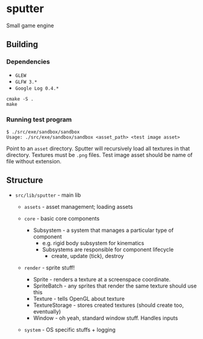 # sputter
Small game engine

## Building

### Dependencies
- `GLEW`
- `GLFW 3.*`
- `Google Log 0.4.*`

```
cmake -S .
make
```

### Running test program

```
$ ./src/exe/sandbox/sandbox
Usage: ./src/exe/sandbox/sandbox <asset_path> <test image asset>
```
Point to an `asset` directory. 
Sputter will recursively load all textures in that directory.
Textures must be `.png` files.
Test image asset should be name of file without extension.


## Structure

- `src/lib/sputter` - main lib
  - `assets` - asset management; loading assets
  - `core` - basic core components
    - Subsystem - a system that manages a particular type of component
      - e.g. rigid body subsystem for kinematics
      - Subsystems are responsible for component lifecycle
        - create, update (tick), destroy
  - `render` - sprite stuff!
    - Sprite - renders a texture at a screenspace coordinate.
    - SpriteBatch - any sprites that render the same texture should use this
    - Texture - tells OpenGL about texture
    - TextureStorage - stores created textures (should create too, eventually)
    - Window - oh yeah, standard window stuff. Handles inputs

  - `system` - OS specific stuffs + logging
